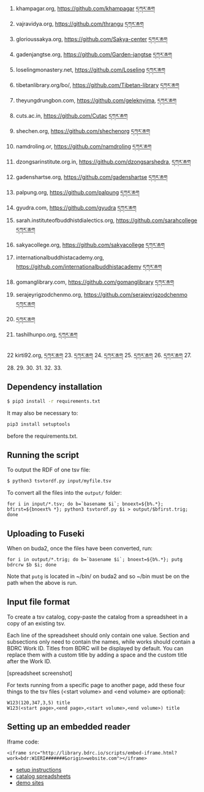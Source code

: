 1. khampagar.org, https://github.com/khampagar [དཀར་ཆག](https://prose.io/#buda-base/embedded-reader-import/edit/master/input/W1ERI0001.csv)
2. vajravidya.org, https://github.com/thrangu [དཀར་ཆག](https://prose.io/#buda-base/embedded-reader-import/edit/master/input/W1ERI0002.csv)
3. glorioussakya.org, https://github.com/Sakya-center [དཀར་ཆག](https://prose.io/#buda-base/embedded-reader-import/blob/master/input/W1ERI0003.csv)
4. gadenjangtse.org, https://github.com/Garden-jangtse [དཀར་ཆག](https://prose.io/#buda-base/embedded-reader-import/edit/master/input/W1ERI0004.csv)
5. loselingmonastery.net, https://github.com/Loseling [དཀར་ཆག](https://prose.io/#buda-base/embedded-reader-import/edit/master/input/W1ERI0005.csv)
6. tibetanlibrary.org/bo/, https://github.com/Tibetan-library [དཀར་ཆག](https://prose.io/#buda-base/embedded-reader-import/edit/master/input/W1ERI0006.csv)
7. theyungdrungbon.com, https://github.com/geleknyima, [དཀར་ཆག](https://prose.io/#buda-base/embedded-reader-import/edit/master/input/W1ERI0007.csv)
8. cuts.ac.in, https://github.com/Cutac [དཀར་ཆག](https://prose.io/#buda-base/embedded-reader-import/edit/master/input/W1ERI0008.csv)
9. shechen.org, https://github.com/shechenorg [དཀར་ཆག](https://prose.io/#buda-base/embedded-reader-import/edit/master/input/W1ERI0009.csv)
10. namdroling.or, https://github.com/namdroling [དཀར་ཆག](https://prose.io/#buda-base/embedded-reader-import/edit/master/input/W1ERI0010.csv)
11. dzongsarinstitute.org.in, https://github.com/dzongsarshedra, [དཀར་ཆག](https://prose.io/#buda-base/embedded-reader-import/edit/master/input/W1ERI0008.tsv)
12. gadenshartse.org, https://github.com/gadenshartse [དཀར་ཆག](https://prose.io/#buda-base/embedded-reader-import/edit/master/input/W1ERI0012.csv)
13. palpung.org, https://github.com/palpung [དཀར་ཆག](https://prose.io/#buda-base/embedded-reader-import/edit/master/input/W1ERI0013.csv)
14. gyudra.com, https://github.com/gyudra [དཀར་ཆག](https://prose.io/#buda-base/embedded-reader-import/edit/master/input/W1ERI0014.csv)
15. sarah.instituteofbuddhistdialectics.org, https://github.com/sarahcollege [དཀར་ཆག](https://prose.io/#buda-base/embedded-reader-import/edit/master/input/W1ERI0015.csv)
16. sakyacollege.org, https://github.com/sakyacollege [དཀར་ཆག](https://prose.io/#buda-base/embedded-reader-import/edit/master/input/W1ERI0016.csv)
17. internationalbuddhistacademy.org, https://github.com/internationalbuddhistacademy [དཀར་ཆག](https://prose.io/#buda-base/embedded-reader-import/edit/master/input/W1ERI0017.csv)
18. gomanglibrary.com, https://github.com/gomanglibrary [དཀར་ཆག](https://prose.io/#buda-base/embedded-reader-import/edit/master/input/W1ERI0018.csv)
19. serajeyrigzodchenmo.org, https://github.com/serajeyrigzodchenmo [དཀར་ཆག](https://prose.io/#buda-base/embedded-reader-import/edit/master/input/W1ERI0019.csv)
20. [དཀར་ཆག](https://prose.io/#buda-base/embedded-reader-import/edit/master/input/W1ERI0020.csv)
21. tashilhunpo.org, [དཀར་ཆག](https://prose.io/#buda-base/embedded-reader-import/edit/master/input/W1ERI0021.csv)

22  kirti92.org, [དཀར་ཆག](https://prose.io/#buda-base/embedded-reader-import/edit/master/input/W1ERI0022.csv)
23. [དཀར་ཆག](https://github.com/buda-base/embedded-reader-import/blob/master/input/W1ERI0023.csv)
24. [དཀར་ཆག](https://github.com/buda-base/embedded-reader-import/blob/master/input/W1ERI0024.csv)
25. [དཀར་ཆག](https://github.com/buda-base/embedded-reader-import/blob/master/input/W1ERI0025.csv)
26. [དཀར་ཆག](https://github.com/buda-base/embedded-reader-import/blob/master/input/W1ERI0026.csv)
27.
28.
29.
30.
31.
32.
33.


## Dependency installation

```sh
$ pip3 install -r requirements.txt
```

It may also be necessary to:

```sh
pip3 install setuptools
```

before the requirements.txt.

## Running the script

To output the RDF of one tsv file:

```sh
$ python3 tsvtordf.py input/myfile.tsv
```

To convert all the files into the `output/` folder:

```
for i in input/*.tsv; do b=`basename $i`; bnoext=${b%.*}; bfirst=${bnoext% *}; python3 tsvtordf.py $i > output/$bfirst.trig; done
```

## Uploading to Fuseki

When on buda2, once the files have been converted, run:

```
for i in output/*.trig; do b=`basename $i`; bnoext=${b%.*}; putg bdrcrw $b $i; done
```

Note that `putg` is located in ~/bin/ on buda2 and so ~/bin must be on the path when the above is run.

## Input file format

To create a tsv catalog, copy-paste the catalog from a spreadsheet in a copy of an existing tsv.

Each line of the spreadsheet should only contain one value. Section and subsections only need to contain the names, while works should contain a BDRC Work ID. Titles from BDRC will be displayed by default. You can replace them with a custom title by adding a space and the custom title after the Work ID. 

[spreadsheet screenshot]

For texts running from a specific page to another page, add these four things to the tsv files (\<start volume\> and \<end volume\> are optional):
  
```
W123(120,347,3,5) title
W123(<start page>,<end page>,<start volume>,<end volume>) title
```
## Setting up an embedded reader

Iframe code:
```
<iframe src="http://library.bdrc.io/scripts/embed-iframe.html?work=bdr:W1ERI#######&origin=website.com"></iframe>
```

- [setup instructions](https://github.com/buda-base/public-digital-library/blob/master/BDRC_Embedded_Reader.md)
- [catalog spreadsheets](https://drive.google.com/drive/folders/1sW4fFSYPswMg9pfP7zpVdy-VlGu1MLIY?usp=sharing)
- [demo sites](https://github.com/bdrc-reader)
